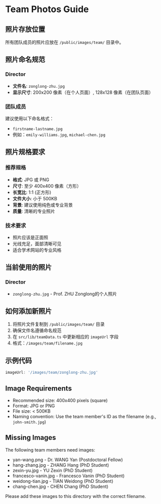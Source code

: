 # Team Photos Guide

## 照片存放位置
所有团队成员的照片应放在 `/public/images/team/` 目录中。

## 照片命名规范

### Director
- **文件名**: `zonglong-zhu.jpg`
- **显示尺寸**: 200x200 像素（在个人页面）, 128x128 像素（在团队页面）

### 团队成员
建议使用以下命名格式：
- `firstname-lastname.jpg`
- 例如：`emily-williams.jpg`, `michael-chen.jpg`

## 照片规格要求

### 推荐规格
- **格式**: JPG 或 PNG
- **尺寸**: 至少 400x400 像素（方形）
- **长宽比**: 1:1 (正方形)
- **文件大小**: 小于 500KB
- **背景**: 建议使用纯色或专业背景
- **质量**: 清晰的专业照片

### 技术要求
- 照片应该是正面照
- 光线充足，面部清晰可见
- 适合学术网站的专业风格

## 当前使用的照片

### Director
- `zonglong-zhu.jpg` - Prof. ZHU Zonglong的个人照片

## 如何添加新照片

1. 将照片文件复制到 `/public/images/team/` 目录
2. 确保文件名遵循命名规范
3. 在 `src/lib/teamData.ts` 中更新相应的 `imageUrl` 字段
4. 格式：`/images/team/filename.jpg`

## 示例代码
```typescript
imageUrl: '/images/team/zonglong-zhu.jpg'
```

## Image Requirements
- Recommended size: 400x400 pixels (square)
- Format: JPG or PNG
- File size: < 500KB
- Naming convention: Use the team member's ID as the filename (e.g., `john-smith.jpg`)

## Missing Images
The following team members need images:
- yan-wang.png - Dr. WANG Yan (Postdoctoral Fellow)
- hang-zhang.jpg - ZHANG Hang (PhD Student)
- zexin-yu.jpg - YU Zexin (PhD Student)
- francesco-vanin.jpg - Francesco Vanin (PhD Student)
- weidong-tian.jpg - TIAN Weidong (PhD Student)
- chang-chen.jpg - CHEN Chang (PhD Student)

Please add these images to this directory with the correct filename. 